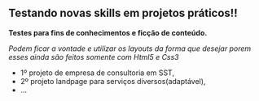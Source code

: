 ## Testando novas skills em projetos práticos!!
**Testes para fins de conhecimentos e ficção de conteúdo.**

*Podem ficar a vontade e utilizar os layouts da forma que desejar porem esses ainda são feitos somente com Html5 e Css3*

- 1º projeto de empresa de consultoria em SST,
- 2º projeto landpage para serviços diversos(adaptável),
- ...
